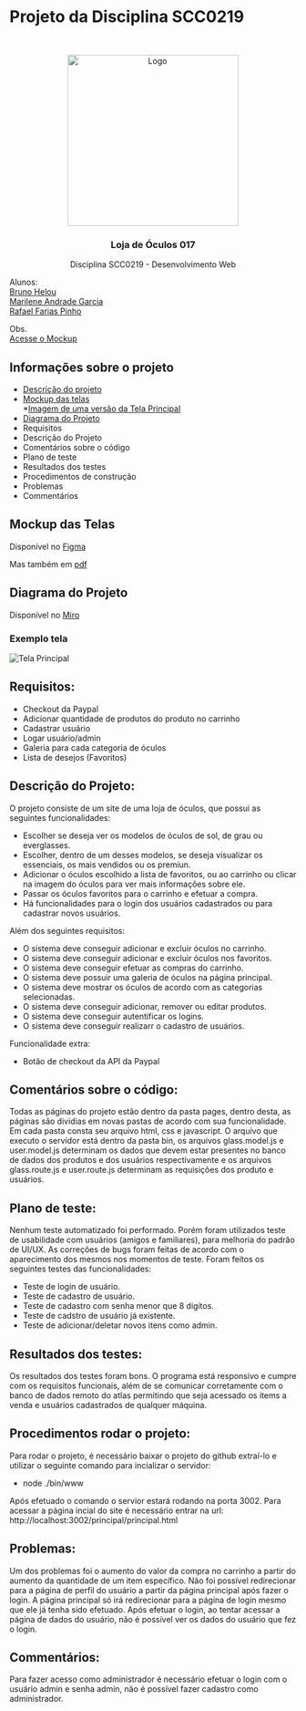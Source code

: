 # Projeto da Disciplina SCC0219
<!-- PROJECT LOGO -->
<br />
<p align="center">
  <a href="https://raw.githubusercontent.com/Brunohelou/scc-0219-devweb-glassesStore/master/pages/images/logo_size.jpg">
    <img src="https://raw.githubusercontent.com/Brunohelou/scc-0219-devweb-glassesStore/master/pages/images/logo_size.jpg" alt="Logo" width="300" height="300">
  </a>

  <h3 align="center">Loja de Óculos 017</h3>

  <p align="center">
    Disciplina SCC0219 - Desenvolvimento Web
  </p>
</p>

Alunos: <br>
[Bruno Helou](https://github.com/Brunohelou) <br>
[Marilene Andrade Garcia](https://github.com/MarileneGarcia) <br>
[Rafael Farias Pinho](https://github.com/rafaelfpinho)

Obs. <br>
[Acesse o Mockup](https://www.figma.com/file/90M9GNbrUwnLGpIPAdX5Nn/Glasses-Store?node-id=0%3A1)





<!-- TABLE OF CONTENTS -->
## Informações sobre o projeto

* [Descrição do projeto](descricao_projeto.pdf)
* [Mockup das telas](https://www.figma.com/file/90M9GNbrUwnLGpIPAdX5Nn/Glasses-Store?node-id=0%3A1)<br>
  *[Imagem de uma versão da Tela Principal](https://raw.githubusercontent.com/Brunohelou/scc-0219-devweb-glassesStore/master/mockup_telas/Imagens_telas/Tela%20Principal%20(versao%202).png)
* [Diagrama do Projeto](https://miro.com/app/board/o9J_kiP_Um8=/)
* Requisitos
* Descrição do Projeto
* Comentários sobre o código
* Plano de teste
* Resultados dos testes
* Procedimentos de construção
* Problemas
* Commentários



<!-- ABOUT THE PROJECT -->
## Mockup das Telas

Disponível no [Figma](https://www.figma.com/file/90M9GNbrUwnLGpIPAdX5Nn/Glasses-Store?node-id=0%3A1)

Mas também em [pdf](mockup_telas/Loja_Oculos017.pdf)


## Diagrama do Projeto

Disponível no [Miro](https://miro.com/welcomeonboard/xw6MOhSIZFKC840hfqLhsjpporNo4MoD8CBYwSJWc3FkZGGucrW8RAW1t1NuX386)

### Exemplo tela
![Tela Principal](https://raw.githubusercontent.com/Brunohelou/scc-0219-devweb-glassesStore/master/mockup_telas/Imagens_telas/Tela%20Principal%20(versao%202).png)


## Requisitos:
* Checkout da Paypal
* Adicionar quantidade de produtos do produto no carrinho
* Cadastrar usuário
* Logar usuário/admin
* Galeria para cada categoria de óculos
* Lista de desejos (Favoritos)

## Descrição do Projeto:
O projeto consiste de um site de uma loja de óculos, que possui as seguintes funcionalidades:
* Escolher se deseja ver os modelos de óculos de sol, de grau ou everglasses.
* Escolher, dentro de um desses modelos, se deseja visualizar os essenciais, os mais vendidos ou os premiun.
* Adicionar o óculos escolhido a lista de favoritos, ou ao carrinho ou clicar na imagem do óculos para ver mais informações sobre ele.
* Passar os óculos favoritos para o carrinho e efetuar a compra.
* Há funcionalidades para o login dos usuários cadastrados ou para cadastrar novos usuários.

Além dos seguintes requisitos:
* O sistema deve conseguir adicionar e excluir óculos no carrinho.
* O sistema deve conseguir adicionar e excluir óculos nos favoritos.
* O sistema deve conseguir efetuar as compras do carrinho.
* O sistema deve possuir uma galeria de óculos na página principal.
* O sistema deve mostrar os óculos de acordo com as categorias selecionadas.
* O sistema deve conseguir adicionar, remover ou editar produtos.
* O sistema deve conseguir autentificar os logins.
* O sistema deve conseguir realizarr o cadastro de usuários.

Funcionalidade extra:
* Botão de checkout da API da Paypal

## Comentários sobre o código:
Todas as páginas do projeto estão dentro da pasta pages, dentro desta, as páginas são dividias em novas pastas de acordo com sua funcionalidade. Em cada pasta consta seu arquivo html, css e javascript. O arquivo que executo o servidor está dentro da pasta bin, os arquivos glass.model.js e user.model.js determinam os dados que devem estar presentes no banco de dados dos produtos e dos usuários respectivamente e os arquivos glass.route.js e user.route.js determinam as requisições dos produto e usuários.


## Plano de teste:
Nenhum teste automatizado foi performado. Porém foram utilizados teste de usabilidade com usuários (amigos e familiares), para melhoria do padrão de UI/UX. As correções de bugs foram feitas de acordo com o aparecimento dos mesmos nos momentos de teste. Foram feitos os seguintes testes das funcionalidades:
* Teste de login de usuário.
* Teste de cadastro de usuário.
* Teste de cadastro com senha menor que 8 digitos.
* Teste de cadstro de usuário já existente.
* Teste de adicionar/deletar novos itens como admin.

## Resultados dos testes:
Os resultados dos testes foram bons. O programa está responsivo e cumpre com os requisitos funcionais, além de se comunicar corretamente com o banco de dados remoto do atlas permitindo que seja acessado os items a venda e usuários cadastrados de qualquer máquina.

## Procedimentos rodar o projeto:
Para rodar o projeto, é necessário baixar o projeto do github extraí-lo e utilizar o seguinte comando para incializar o servidor:
* node ./bin/www

Após efetuado o comando o servior estará rodando na porta 3002. Para acessar a página incial do site é necessário entrar na url: http://localhost:3002/principal/principal.html

## Problemas:
Um dos problemas foi o aumento do valor da compra no carrinho a partir do aumento da quantidade de um item específico.
Não foi possível redirecionar para a página de perfil do usuário a partir da página principal após fazer o login. A página principal só irá redirecionar para a página de login mesmo que ele já tenha sido efetuado.
Após efetuar o login, ao tentar acessar a página de dados do usuário, não é possível ver os dados do usuário que fez o login.

## Commentários:
Para fazer acesso como administrador é necessário efetuar o login com o usuário admin e senha admin, não é possível fazer cadastro como administrador.




